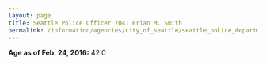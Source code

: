 ```yaml
---
layout: page
title: Seattle Police Officer 7041 Brian M. Smith
permalink: /information/agencies/city_of_seattle/seattle_police_department/copbook/7041/
---
```


**Age as of Feb. 24, 2016:** 42.0
